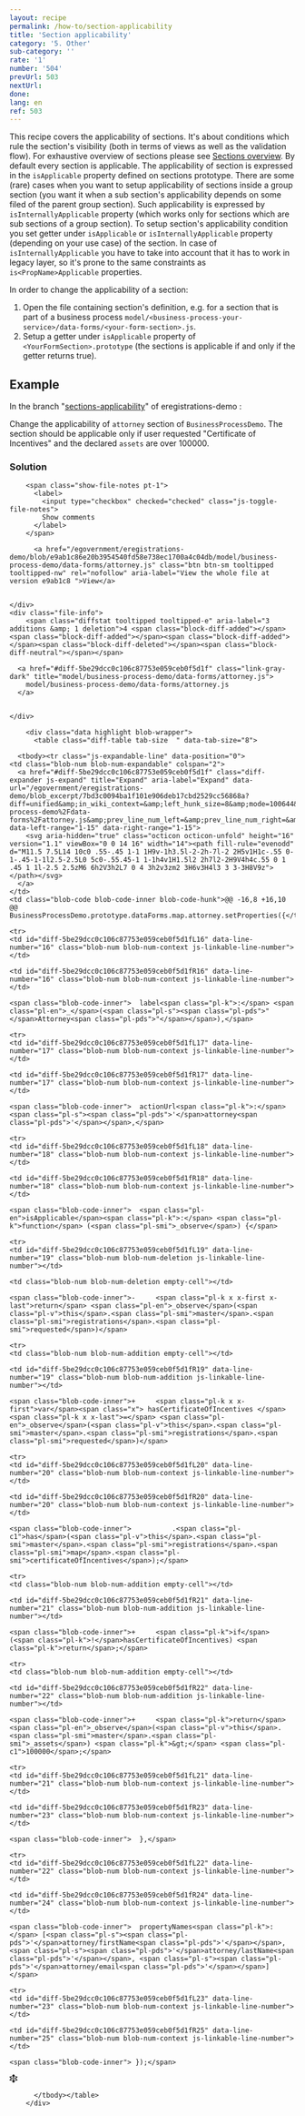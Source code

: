 ```yaml
---
layout: recipe
permalink: /how-to/section-applicability
title: 'Section applicability'
category: '5. Other'
sub-category: ''
rate: '1'
number: '504'
prevUrl: 503
nextUrl:
done: 
lang: en
ref: 503
---
```


This recipe covers the applicability of sections. It's about conditions which rule the section's visibility (both in terms of views as well as the validation flow).
For exhaustive overview of sections please see [Sections overview](/framework/sections/).
By default every section is applicable. The applicability of section is expressed in the `isApplicable` property defined on sections prototype.
There are some (rare) cases when you want to setup applicability of sections inside a group section (you want it when a sub section's applicability depends on some filed of the parent group section).
Such applicability is expressed by `isInternallyApplicable` property (which works only for sections which are sub sections of a group section).
To setup section's applicability condition you set getter under `isApplicable` or `isInternallyApplicable` property (depending on your use case) of the section.
In case of `isInternallyApplicable` you have to take into account that it has to work in legacy layer, so it's prone to the same constraints as `is<PropName>Applicable` properties.

In order to change the applicability of a section:

1. Open the file containing section's definition, e.g. for a section that is part of a business process `model/<business-process-your-service>/data-forms/<your-form-section>.js`.
2. Setup a getter under `isApplicable` property of `<YourFormSection>.prototype` (the sections is applicable if and only if the getter returns true).


## Example

In the branch "[sections-applicability](https://github.com/egovernment/eregistrations-demo/tree/sections-applicability)" of eregistrations-demo :

Change the applicability of `attorney` section of `BusinessProcessDemo`. The section should be applicable only if user requested "Certificate of Incentives" and the declared `assets` are over 100000.

### Solution

<div id="files" class="diff-view " onclick="window.open('https://github.com/egovernment/eregistrations-demo/compare/sections-applicability...sections-applicability-solution#files')" >

  <div class="js-diff-progressive-container">
    
<a name="diff-5be29dcc0c106c87753e059ceb0f5d1f"></a>
<div id="diff-0" class="file js-file js-details-container
             
             
             
             
             
              show-inline-notes
           ">
  <div class="file-header" data-path="model/business-process-demo/data-forms/attorney.js" data-short-path="5be29dc" data-anchor="diff-5be29dcc0c106c87753e059ceb0f5d1f">
    <div class="file-actions">

        <span class="show-file-notes pt-1">
          <label>
            <input type="checkbox" checked="checked" class="js-toggle-file-notes">
            Show comments
          </label>
        </span>

          <a href="/egovernment/eregistrations-demo/blob/e9ab1c86e20b3954540fd58e738ec1700a4c04db/model/business-process-demo/data-forms/attorney.js" class="btn btn-sm tooltipped tooltipped-nw" rel="nofollow" aria-label="View the whole file at version e9ab1c8 ">View</a>


    </div>
    <div class="file-info">
        <span class="diffstat tooltipped tooltipped-e" aria-label="3 additions &amp; 1 deletion">4 <span class="block-diff-added"></span><span class="block-diff-added"></span><span class="block-diff-added"></span><span class="block-diff-deleted"></span><span class="block-diff-neutral"></span></span>

      <a href="#diff-5be29dcc0c106c87753e059ceb0f5d1f" class="link-gray-dark" title="model/business-process-demo/data-forms/attorney.js">
        model/business-process-demo/data-forms/attorney.js
      </a>

      
    </div>
  </div>
  <div class="js-file-content">

        <div class="data highlight blob-wrapper">
          <table class="diff-table tab-size  " data-tab-size="8">
            
      <tbody><tr class="js-expandable-line" data-position="0">
    <td class="blob-num blob-num-expandable" colspan="2">
      <a href="#diff-5be29dcc0c106c87753e059ceb0f5d1f" class="diff-expander js-expand" title="Expand" aria-label="Expand" data-url="/egovernment/eregistrations-demo/blob_excerpt/7bd3c0094ba1f101e906deb17cbd2529cc56868a?diff=unified&amp;in_wiki_context=&amp;left_hunk_size=8&amp;mode=100644&amp;next_line_num_left=16&amp;next_line_num_right=16&amp;path=model%2Fbusiness-process-demo%2Fdata-forms%2Fattorney.js&amp;prev_line_num_left=&amp;prev_line_num_right=&amp;right_hunk_size=10" data-left-range="1-15" data-right-range="1-15">
        <svg aria-hidden="true" class="octicon octicon-unfold" height="16" version="1.1" viewBox="0 0 14 16" width="14"><path fill-rule="evenodd" d="M11.5 7.5L14 10c0 .55-.45 1-1 1H9v-1h3.5l-2-2h-7l-2 2H5v1H1c-.55 0-1-.45-1-1l2.5-2.5L0 5c0-.55.45-1 1-1h4v1H1.5l2 2h7l2-2H9V4h4c.55 0 1 .45 1 1l-2.5 2.5zM6 6h2V3h2L7 0 4 3h2v3zm2 3H6v3H4l3 3 3-3H8V9z"></path></svg>
      </a>
    </td>
    <td class="blob-code blob-code-inner blob-code-hunk">@@ -16,8 +16,10 @@ BusinessProcessDemo.prototype.dataForms.map.attorney.setProperties({</td>
  </tr>

    <tr>
    <td id="diff-5be29dcc0c106c87753e059ceb0f5d1fL16" data-line-number="16" class="blob-num blob-num-context js-linkable-line-number"></td>

    <td id="diff-5be29dcc0c106c87753e059ceb0f5d1fR16" data-line-number="16" class="blob-num blob-num-context js-linkable-line-number"></td>

  <td class="blob-code blob-code-context">

    <span class="blob-code-inner"> 	label<span class="pl-k">:</span> <span class="pl-en">_</span>(<span class="pl-s"><span class="pl-pds">"</span>Attorney<span class="pl-pds">"</span></span>),</span>

  </td>
</tr>


    <tr>
    <td id="diff-5be29dcc0c106c87753e059ceb0f5d1fL17" data-line-number="17" class="blob-num blob-num-context js-linkable-line-number"></td>

    <td id="diff-5be29dcc0c106c87753e059ceb0f5d1fR17" data-line-number="17" class="blob-num blob-num-context js-linkable-line-number"></td>

  <td class="blob-code blob-code-context">

    <span class="blob-code-inner"> 	actionUrl<span class="pl-k">:</span> <span class="pl-s"><span class="pl-pds">'</span>attorney<span class="pl-pds">'</span></span>,</span>

  </td>
</tr>


    <tr>
    <td id="diff-5be29dcc0c106c87753e059ceb0f5d1fL18" data-line-number="18" class="blob-num blob-num-context js-linkable-line-number"></td>

    <td id="diff-5be29dcc0c106c87753e059ceb0f5d1fR18" data-line-number="18" class="blob-num blob-num-context js-linkable-line-number"></td>

  <td class="blob-code blob-code-context">

    <span class="blob-code-inner"> 	<span class="pl-en">isApplicable</span><span class="pl-k">:</span> <span class="pl-k">function</span> (<span class="pl-smi">_observe</span>) {</span>

  </td>
</tr>


    <tr>
    <td id="diff-5be29dcc0c106c87753e059ceb0f5d1fL19" data-line-number="19" class="blob-num blob-num-deletion js-linkable-line-number"></td>

    <td class="blob-num blob-num-deletion empty-cell"></td>

  <td class="blob-code blob-code-deletion">

    <span class="blob-code-inner">-		<span class="pl-k x x-first x-last">return</span> <span class="pl-en">_observe</span>(<span class="pl-v">this</span>.<span class="pl-smi">master</span>.<span class="pl-smi">registrations</span>.<span class="pl-smi">requested</span>)</span>

  </td>
</tr>


    <tr>
    <td class="blob-num blob-num-addition empty-cell"></td>

    <td id="diff-5be29dcc0c106c87753e059ceb0f5d1fR19" data-line-number="19" class="blob-num blob-num-addition js-linkable-line-number"></td>

  <td class="blob-code blob-code-addition">

    <span class="blob-code-inner">+		<span class="pl-k x x-first">var</span><span class="x"> hasCertificateOfIncentives </span><span class="pl-k x x-last">=</span> <span class="pl-en">_observe</span>(<span class="pl-v">this</span>.<span class="pl-smi">master</span>.<span class="pl-smi">registrations</span>.<span class="pl-smi">requested</span>)</span>

  </td>
</tr>


    <tr>
    <td id="diff-5be29dcc0c106c87753e059ceb0f5d1fL20" data-line-number="20" class="blob-num blob-num-context js-linkable-line-number"></td>

    <td id="diff-5be29dcc0c106c87753e059ceb0f5d1fR20" data-line-number="20" class="blob-num blob-num-context js-linkable-line-number"></td>

  <td class="blob-code blob-code-context">

    <span class="blob-code-inner"> 			.<span class="pl-c1">has</span>(<span class="pl-v">this</span>.<span class="pl-smi">master</span>.<span class="pl-smi">registrations</span>.<span class="pl-smi">map</span>.<span class="pl-smi">certificateOfIncentives</span>);</span>

  </td>
</tr>


    <tr>
    <td class="blob-num blob-num-addition empty-cell"></td>

    <td id="diff-5be29dcc0c106c87753e059ceb0f5d1fR21" data-line-number="21" class="blob-num blob-num-addition js-linkable-line-number"></td>

  <td class="blob-code blob-code-addition">

    <span class="blob-code-inner">+		<span class="pl-k">if</span> (<span class="pl-k">!</span>hasCertificateOfIncentives) <span class="pl-k">return</span>;</span>

  </td>
</tr>


    <tr>
    <td class="blob-num blob-num-addition empty-cell"></td>

    <td id="diff-5be29dcc0c106c87753e059ceb0f5d1fR22" data-line-number="22" class="blob-num blob-num-addition js-linkable-line-number"></td>

  <td class="blob-code blob-code-addition">

    <span class="blob-code-inner">+		<span class="pl-k">return</span> <span class="pl-en">_observe</span>(<span class="pl-v">this</span>.<span class="pl-smi">master</span>.<span class="pl-smi">_assets</span>) <span class="pl-k">&gt;</span> <span class="pl-c1">100000</span>;</span>

  </td>
</tr>


    <tr>
    <td id="diff-5be29dcc0c106c87753e059ceb0f5d1fL21" data-line-number="21" class="blob-num blob-num-context js-linkable-line-number"></td>

    <td id="diff-5be29dcc0c106c87753e059ceb0f5d1fR23" data-line-number="23" class="blob-num blob-num-context js-linkable-line-number"></td>

  <td class="blob-code blob-code-context">

    <span class="blob-code-inner"> 	},</span>

  </td>
</tr>


    <tr>
    <td id="diff-5be29dcc0c106c87753e059ceb0f5d1fL22" data-line-number="22" class="blob-num blob-num-context js-linkable-line-number"></td>

    <td id="diff-5be29dcc0c106c87753e059ceb0f5d1fR24" data-line-number="24" class="blob-num blob-num-context js-linkable-line-number"></td>

  <td class="blob-code blob-code-context">

    <span class="blob-code-inner"> 	propertyNames<span class="pl-k">:</span> [<span class="pl-s"><span class="pl-pds">'</span>attorney/firstName<span class="pl-pds">'</span></span>, <span class="pl-s"><span class="pl-pds">'</span>attorney/lastName<span class="pl-pds">'</span></span>, <span class="pl-s"><span class="pl-pds">'</span>attorney/email<span class="pl-pds">'</span></span>]</span>

  </td>
</tr>


    <tr>
    <td id="diff-5be29dcc0c106c87753e059ceb0f5d1fL23" data-line-number="23" class="blob-num blob-num-context js-linkable-line-number"></td>

    <td id="diff-5be29dcc0c106c87753e059ceb0f5d1fR25" data-line-number="25" class="blob-num blob-num-context js-linkable-line-number"></td>

  <td class="blob-code blob-code-context">

    <span class="blob-code-inner"> });</span>

  </td>
</tr>


  <tr class="js-expandable-line">
   <td class="blob-num blob-num-expandable" colspan="2">
     <a href="#diff-5be29dcc0c106c87753e059ceb0f5d1f" class="diff-expander js-expand" title="Expand" aria-label="Expand" data-url="/egovernment/eregistrations-demo/blob_excerpt/7bd3c0094ba1f101e906deb17cbd2529cc56868a?diff=unified&amp;in_wiki_context=&amp;mode=100644&amp;path=model%2Fbusiness-process-demo%2Fdata-forms%2Fattorney.js&amp;prev_line_num_left=23&amp;prev_line_num_right=25" data-left-range="24-27" data-right-range="26-27">
       <svg aria-hidden="true" class="octicon octicon-unfold" height="16" version="1.1" viewBox="0 0 14 16" width="14"><path fill-rule="evenodd" d="M11.5 7.5L14 10c0 .55-.45 1-1 1H9v-1h3.5l-2-2h-7l-2 2H5v1H1c-.55 0-1-.45-1-1l2.5-2.5L0 5c0-.55.45-1 1-1h4v1H1.5l2 2h7l2-2H9V4h4c.55 0 1 .45 1 1l-2.5 2.5zM6 6h2V3h2L7 0 4 3h2v3zm2 3H6v3H4l3 3 3-3H8V9z"></path></svg>
     </a>
   </td>
   <td class="blob-code blob-code-expandable"></td>
  </tr>

          </tbody></table>
        </div>

  </div>
</div>

  </div>

</div>
